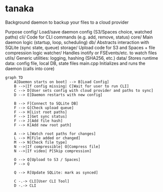 # tanaka
Background daemon to backup your files to a cloud provider


Purpose
config/
Load/save daemon config (S3/Spaces choice, watched paths)
cli/
Code for CLI commands (e.g. add, remove, status)
core/
Main daemon logic (startup, loop, scheduling)
db/
Abstracts interaction with SQLite (sync state, queue)
storage/
Upload code for S3 and Spaces + file compression logic
watcher/
Handles inotify or FSEvents/etc. to watch files
utils/
Generic utilities: logging, hashing (SHA256, etc.)
data/
Stores runtime data: config file, local DB, state files
main.cpp
Initializes and runs the daemon (calls into core)



```mermaid
graph TD
    A[Daemon starts on boot] --> B[Load Config]
    B -->|If config missing| C[Wait for user to run CLI]
    C --> D[User sets config with cloud provider and paths to sync]
    D --> E[Daemon restarts with new config]
    
    B --> F[Connect to SQLite DB]
    F --> G[Check upload queue]
    F --> H[List root paths]
    F --> I[Get sync status]
    F --> J[Add file hash]
    F --> K[Add new root path]

    A --> L[Watch root paths for changes]
    L --> M[File added or changed]
    M --> N[Check file type]
    N -->|If compressible| O[Compress file]
    N -->|If video| P[Skip compression]

    O --> Q[Upload to S3 / Spaces]
    P --> Q

    Q --> R[Update SQLite: mark as synced]

    C -.-> CLI[User CLI Tool]
    D -.-> CLI
```
